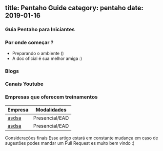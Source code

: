 title: Pentaho Guide
category: pentaho
date: 2019-01-16
------------------------------------

### Guia Pentaho para Iniciantes

### Por onde começar ?
- Preparando o ambiente ()
- A doc oficial é sua melhor amiga :)

### Blogs

### Canais Youtube

### Empresas que oferecem treinamentos 

Empresa | Modalidades 
--- | ---
[asdsa](sadsadsa) | Presencial/EAD
[asdsa](sadsadsa) | Presencial/EAD

Considerações finais
Esse artigo estará em constante mudança em caso de sugestões podes mandar um Pull Request es muito bem vindo :)
